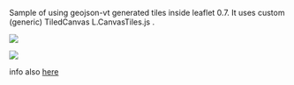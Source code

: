 Sample of using geojson-vt generated tiles inside leaflet 0.7. It uses custom (generic)  TiledCanvas L.CanvasTiles.js .

<a href="http://www.youtube.com/watch?feature=player_embedded&v=hEFnUU3SPL0
" target="_blank"><img src="http://img.youtube.com/vi/hEFnUU3SPL0/0.jpg" 
 /></a>

<a href="http://www.youtube.com/watch?feature=player_embedded&v=zlFByhJPvgA
" target="_blank"><img src="http://img.youtube.com/vi/zlFByhJPvgA/0.jpg" 
 /></a>

info also [here](http://blog.sumbera.com/2015/05/31/geojson-vt-on-leaflet/)
